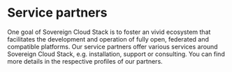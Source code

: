 # Service partners

One goal of Sovereign Cloud Stack is to foster an vivid ecosystem that facilitates
the development and operation of fully open, federated and compatible platforms.
Our service partners offer various services around Sovereign Cloud Stack, e.g.
installation, support or consulting. You can find more details in the respective
profiles of our partners. 
